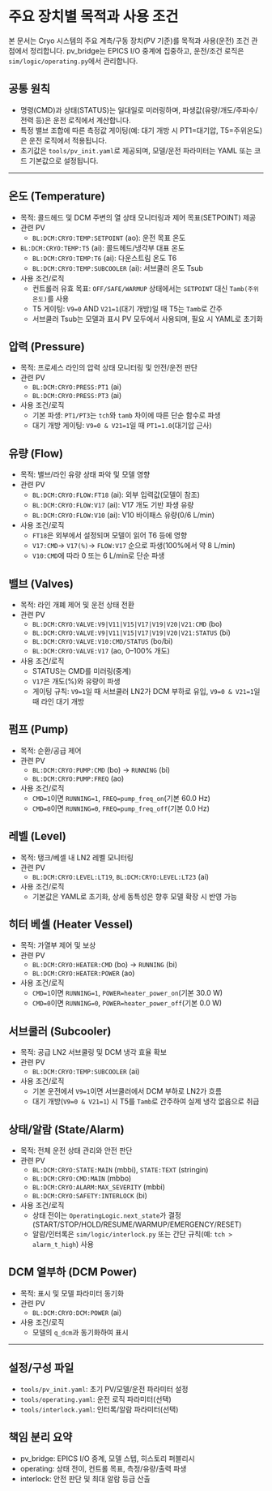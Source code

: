 # 주요 장치별 목적과 사용 조건

본 문서는 Cryo 시스템의 주요 계측/구동 장치(PV 기준)를 목적과 사용(운전) 조건 관점에서 정리합니다. pv_bridge는 EPICS I/O 중계에 집중하고, 운전/조건 로직은 `sim/logic/operating.py`에서 관리합니다.

## 공통 원칙
- 명령(CMD)과 상태(STATUS)는 일대일로 미러링하며, 파생값(유량/개도/주파수/전력 등)은 운전 로직에서 계산합니다.
- 특정 밸브 조합에 따른 측정값 게이팅(예: 대기 개방 시 PT1=대기압, T5=주위온도)은 운전 로직에서 적용됩니다.
- 초기값은 `tools/pv_init.yaml`로 제공되며, 모델/운전 파라미터는 YAML 또는 코드 기본값으로 설정됩니다.

---

## 온도 (Temperature)
- 목적: 콜드헤드 및 DCM 주변의 열 상태 모니터링과 제어 목표(SETPOINT) 제공
- 관련 PV
  - `BL:DCM:CRYO:TEMP:SETPOINT` (ao): 운전 목표 온도
- `BL:DCM:CRYO:TEMP:T5` (ai): 콜드헤드/냉각부 대표 온도
  - `BL:DCM:CRYO:TEMP:T6` (ai): 다운스트림 온도 T6
  - `BL:DCM:CRYO:TEMP:SUBCOOLER` (ai): 서브쿨러 온도 Tsub
- 사용 조건/로직
  - 컨트롤러 유효 목표: `OFF/SAFE/WARMUP` 상태에서는 `SETPOINT` 대신 `Tamb(주위온도)`를 사용
  - T5 게이팅: `V9=0` AND `V21=1`(대기 개방)일 때 T5는 `Tamb`로 간주
  - 서브쿨러 Tsub는 모델과 표시 PV 모두에서 사용되며, 필요 시 YAML로 초기화

## 압력 (Pressure)
- 목적: 프로세스 라인의 압력 상태 모니터링 및 안전/운전 판단
- 관련 PV
  - `BL:DCM:CRYO:PRESS:PT1` (ai)
  - `BL:DCM:CRYO:PRESS:PT3` (ai)
- 사용 조건/로직
  - 기본 파생: `PT1/PT3`는 `tch`와 `tamb` 차이에 따른 단순 함수로 파생
  - 대기 개방 게이팅: `V9=0 & V21=1`일 때 `PT1=1.0`(대기압 근사)

## 유량 (Flow)
- 목적: 밸브/라인 유량 상태 파악 및 모델 영향
- 관련 PV
  - `BL:DCM:CRYO:FLOW:FT18` (ai): 외부 입력값(모델이 참조)
  - `BL:DCM:CRYO:FLOW:V17` (ai): V17 개도 기반 파생 유량
  - `BL:DCM:CRYO:FLOW:V10` (ai): V10 바이패스 유량(0/6 L/min)
- 사용 조건/로직
  - `FT18`은 외부에서 설정되며 모델이 읽어 T6 등에 영향
  - `V17:CMD`→ `V17(%)`→ `FLOW:V17` 순으로 파생(100%에서 약 8 L/min)
  - `V10:CMD`에 따라 0 또는 6 L/min로 단순 파생

## 밸브 (Valves)
- 목적: 라인 개폐 제어 및 운전 상태 전환
- 관련 PV
  - `BL:DCM:CRYO:VALVE:V9|V11|V15|V17|V19|V20|V21:CMD` (bo)
  - `BL:DCM:CRYO:VALVE:V9|V11|V15|V17|V19|V20|V21:STATUS` (bi)
  - `BL:DCM:CRYO:VALVE:V10:CMD/STATUS` (bo/bi)
  - `BL:DCM:CRYO:VALVE:V17` (ao, 0–100% 개도)
- 사용 조건/로직
  - STATUS는 CMD를 미러링(중계)
  - `V17`은 개도(%)와 유량이 파생
  - 게이팅 규칙: `V9=1`일 때 서브쿨러 LN2가 DCM 부하로 유입, `V9=0 & V21=1`일 때 라인 대기 개방

## 펌프 (Pump)
- 목적: 순환/공급 제어
- 관련 PV
  - `BL:DCM:CRYO:PUMP:CMD` (bo) → `RUNNING` (bi)
  - `BL:DCM:CRYO:PUMP:FREQ` (ao)
- 사용 조건/로직
  - `CMD=1`이면 `RUNNING=1`, `FREQ=pump_freq_on`(기본 60.0 Hz)
  - `CMD=0`이면 `RUNNING=0`, `FREQ=pump_freq_off`(기본 0.0 Hz)

## 레벨 (Level)
- 목적: 탱크/베셀 내 LN2 레벨 모니터링
- 관련 PV
  - `BL:DCM:CRYO:LEVEL:LT19`, `BL:DCM:CRYO:LEVEL:LT23` (ai)
- 사용 조건/로직
  - 기본값은 YAML로 초기화, 상세 동특성은 향후 모델 확장 시 반영 가능

## 히터 베셀 (Heater Vessel)
- 목적: 가열부 제어 및 보상
- 관련 PV
  - `BL:DCM:CRYO:HEATER:CMD` (bo) → `RUNNING` (bi)
  - `BL:DCM:CRYO:HEATER:POWER` (ao)
- 사용 조건/로직
  - `CMD=1`이면 `RUNNING=1`, `POWER=heater_power_on`(기본 30.0 W)
  - `CMD=0`이면 `RUNNING=0`, `POWER=heater_power_off`(기본 0.0 W)

## 서브쿨러 (Subcooler)
- 목적: 공급 LN2 서브쿨링 및 DCM 냉각 효율 확보
- 관련 PV
  - `BL:DCM:CRYO:TEMP:SUBCOOLER` (ai)
- 사용 조건/로직
  - 기본 운전에서 `V9=1`이면 서브쿨러에서 DCM 부하로 LN2가 흐름
  - 대기 개방(`V9=0 & V21=1`) 시 T5를 `Tamb`로 간주하여 실제 냉각 없음으로 취급

## 상태/알람 (State/Alarm)
- 목적: 전체 운전 상태 관리와 안전 판단
- 관련 PV
  - `BL:DCM:CRYO:STATE:MAIN` (mbbi), `STATE:TEXT` (stringin)
  - `BL:DCM:CRYO:CMD:MAIN` (mbbo)
  - `BL:DCM:CRYO:ALARM:MAX_SEVERITY` (mbbi)
  - `BL:DCM:CRYO:SAFETY:INTERLOCK` (bi)
- 사용 조건/로직
  - 상태 전이는 `OperatingLogic.next_state`가 결정(START/STOP/HOLD/RESUME/WARMUP/EMERGENCY/RESET)
  - 알람/인터록은 `sim/logic/interlock.py` 또는 간단 규칙(예: `tch > alarm_t_high`) 사용

## DCM 열부하 (DCM Power)
- 목적: 표시 및 모델 파라미터 동기화
- 관련 PV
  - `BL:DCM:CRYO:DCM:POWER` (ai)
- 사용 조건/로직
  - 모델의 `q_dcm`과 동기화하여 표시

---

## 설정/구성 파일
- `tools/pv_init.yaml`: 초기 PV/모델/운전 파라미터 설정
- `tools/operating.yaml`: 운전 로직 파라미터(선택)
- `tools/interlock.yaml`: 인터록/알람 파라미터(선택)

## 책임 분리 요약
- pv_bridge: EPICS I/O 중계, 모델 스텝, 히스토리 퍼블리시
- operating: 상태 전이, 컨트롤 목표, 측정/유량/출력 파생
- interlock: 안전 판단 및 최대 알람 등급 산출
